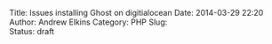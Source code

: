 Title: Issues installing Ghost on digitialocean
Date: 2014-03-29 22:20
Author: Andrew Elkins
Category: PHP
Slug:  
Status: draft


